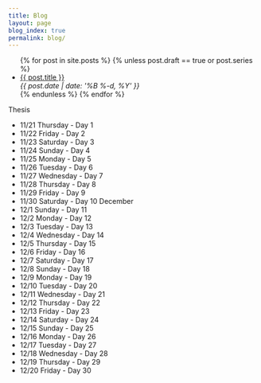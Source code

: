 ```yaml
---
title: Blog
layout: page
blog_index: true
permalink: blog/
---
```


<ul>
    {% for post in site.posts %}
    {% unless post.draft == true or post.series %}
    <li class="post-item">
        <a class="post-title" href="{{ post.url }}"><span>{{ post.title }}</span></a>
        <div class="post-date"><i>{{ post.date | date: '%B %-d, %Y' }}</i></div>
    </li>
    {% endunless %}
    {% endfor %}
</ul>

Thesis
- 11/21 Thursday - Day 1
- 11/22 Friday - Day 2
- 11/23 Saturday - Day 3
- 11/24 Sunday - Day 4
- 11/25 Monday - Day 5
- 11/26 Tuesday - Day 6
- 11/27 Wednesday - Day 7
- 11/28 Thursday - Day 8
- 11/29 Friday - Day 9
- 11/30 Saturday - Day 10
December
- 12/1 Sunday - Day 11
- 12/2 Monday - Day 12
- 12/3 Tuesday - Day 13
- 12/4 Wednesday - Day 14
- 12/5 Thursday - Day 15
- 12/6 Friday - Day 16
- 12/7 Saturday - Day 17
- 12/8 Sunday - Day 18
- 12/9 Monday - Day 19
- 12/10 Tuesday - Day 20
- 12/11 Wednesday - Day 21
- 12/12 Thursday - Day 22
- 12/13 Friday - Day 23
- 12/14 Saturday - Day 24
- 12/15 Sunday - Day 25
- 12/16 Monday - Day 26
- 12/17 Tuesday - Day 27
- 12/18 Wednesday - Day 28
- 12/19 Thursday - Day 29
- 12/20 Friday - Day 30


<!-- <ul>
    {% assign posts_chrono = site.posts | where: "series","runtime-opt" | reverse %}
    {% for post in posts_chrono %}
    <li class="post-item">
        <a class="post-title" href="{{ post.url }}"><span>{{ post.title }}</span></a>
        <div class="post-date"><i>{{ post.date | date: '%B %-d, %Y' }}</i></div>
    </li>
    {% endfor %}
</ul>

## Compiling a Lisp, the series
{% include compiling_a_lisp.md %}

## Writing a Lisp, the series
{% include writing_a_lisp.md %} -->
